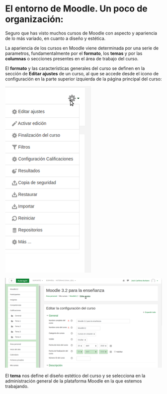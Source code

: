 
# El entorno de Moodle. Un poco de organización:

Seguro que has visto muchos cursos de Moodle con aspecto y apariencia de lo más variado, en cuanto a diseño y estética.

La apariencia de los cursos en Moodle viene determinada por una serie de parametros, fundamentalmente por el **formato**, los **temas** y por las **columnas** o secciones presentes en el área de trabajo del curso.

El **formato** y las características generales del curso se definen en la sección de **Editar ajustes** de un curso, al que se accede desde el icono de configuración en la parte superior izquierda de la página principal del curso:

![Menú administrador](https://raw.githubusercontent.com/catedu/curso-moodle/master/img/administracion.png)

![Editar ajustes](https://raw.githubusercontent.com/catedu/curso-moodle/master/img/editarajustes.png)

El **tema** nos define el diseño estético del curso y se selecciona en la administración general de la plataforma Moodle en la que estemos trabajando.